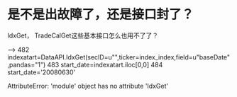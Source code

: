 # 是不是出故障了，还是接口封了？

IdxGet， TradeCalGet这些基本接口怎么也用不了了？

--> 482         indexatart=DataAPI.IdxGet(secID=u"",ticker=index_index,field=u"baseDate",pandas="1")
    483     start_date=indexatart.iloc[0,0]
    484     start_date='20080630'

AttributeError: 'module' object has no attribute 'IdxGet'